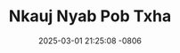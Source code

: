 ---
layout: movie-video-data
date: 2025-03-01 21:25:08 -0806
categories: movie

# Site Attributes
title: "Nkauj Nyab Pob Txha"
permalink: "/movie/Nkauj_Nyab_Pob_Txha"

# Movie Attributes
synopsis: "Nus Qeej yog ib tug tub Hmoob uas txawj tshuab qeej thiab nquag heev. Tiam sis nws laus zuj zus lawm tsis txawj yuav poj niam li vim nyob rau hauv nws tiam neej tag los lawm, muaj neeg tau txiav txoj kev hlub uas nws muaj nrog nws tus hluas nkauj. Yog li ntawm, nyob rau tiam neej ob no, Nus Qeej thiaj niaj hnub tos seb puas muaj ib tug hluas nkauj zoo nkauj li tus uas tau ncaim nws mus lawm. Muaj ib hnub, Nus Qeej thiaj li ntsib Maiv. Tiam sis, nws tsis paub hais tias Maiv yog neej los dab. Nyob rau hauv lawv lub zos ntawm, muaj ib tug txiv yaig uas txawj saib hmoov heev. Nws thiaj yog tus uas yuav pab tau Nus Qeej nrhiav tau nws tus tav tiag tiag. Zaj yeeb yam no yog hais txog ib zaj dab neeg Hmoob uas tau tshwm sim nyob rau hauv Suav Teb tau ntau xyoo los lawm. Nej sim saib mus seb Nus Qeej lub neej thiab kev nhriav txwj nkawm yuav mus xaus zoo li cas. Yuav ua rau nej zoo siab, tu siab, txaus ntshai thiab los kua muag. "
producer: "Hmoob Suav Teb Production"
director: ""
writer: ""
video_link: ""
genre: "Drama Historical"
year: "2012"
release_type: "DVD"
storage: "Center for Hmong Studies"
thumbnail: "/assets/images/movie_thumbnails/Nkauj Nyab Pob Txha.jpeg"
publishing_company: "Hmoob Suav Teb Production"

# Sequels + Parts
base_movie: ""
total_parts: 0
sequel: ""

# Movie Cast
cast:
- name: "Tsheej Yaaj"
- name: "Ntxawm Tswb"
- name: "Ling Lee"
- name: "Ntxawm Thoj"
- name: "Kab Yeeb Tsaab"
- name: "Vej Lis"
- name: "Ceeb Lauj"
- name: "Tshaus Hawj"
---